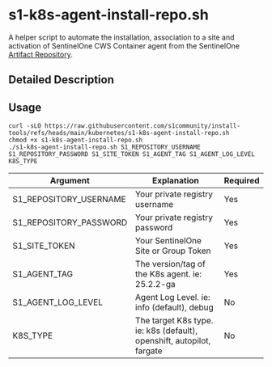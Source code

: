 # s1-k8s-agent-install-repo.sh

A helper script to automate the installation, association to a site and activation of SentinelOne CWS Container agent from the SentinelOne [Artifact Repository](https://community.sentinelone.com/s/article/000008771).

## Detailed Description

## Usage

```
curl -sLO https://raw.githubusercontent.com/s1community/install-tools/refs/heads/main/kubernetes/s1-k8s-agent-install-repo.sh
chmod +x s1-k8s-agent-install-repo.sh
./s1-k8s-agent-install-repo.sh S1_REPOSITORY_USERNAME S1_REPOSITORY_PASSWORD S1_SITE_TOKEN S1_AGENT_TAG S1_AGENT_LOG_LEVEL K8S_TYPE
```
| Argument | Explanation | Required |
| -------- | ----------- | -------- |
| S1_REPOSITORY_USERNAME | Your private registry username | Yes |
| S1_REPOSITORY_PASSWORD | Your private registry password | Yes |
| S1_SITE_TOKEN | Your SentinelOne Site or Group Token | Yes |
| S1_AGENT_TAG | The version/tag of the K8s agent. ie: 25.2.2-ga | Yes |
| S1_AGENT_LOG_LEVEL | Agent Log Level. ie: info (default), debug | No |
| K8S_TYPE | The target K8s type. ie: k8s (default), openshift, autopilot, fargate | No |
